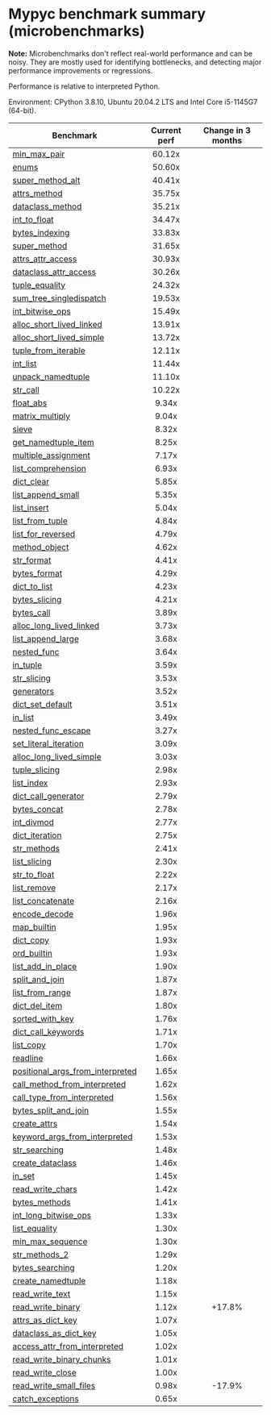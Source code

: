 # Mypyc benchmark summary (microbenchmarks)

**Note:** Microbenchmarks don't reflect real-world performance and can be noisy.
           They are mostly used for identifying bottlenecks, and detecting major performance
           improvements or regressions.

Performance is relative to interpreted Python.

Environment: CPython 3.8.10, Ubuntu 20.04.2 LTS and Intel Core i5-1145G7 (64-bit).

| Benchmark | Current perf | Change in 3 months |
| --- | :---: | :---: |
| [min_max_pair](benchmarks/min_max_pair.md) | 60.12x |  |
| [enums](benchmarks/enums.md) | 50.60x |  |
| [super_method_alt](benchmarks/super_method_alt.md) | 40.41x |  |
| [attrs_method](benchmarks/attrs_method.md) | 35.75x |  |
| [dataclass_method](benchmarks/dataclass_method.md) | 35.21x |  |
| [int_to_float](benchmarks/int_to_float.md) | 34.47x |  |
| [bytes_indexing](benchmarks/bytes_indexing.md) | 33.83x |  |
| [super_method](benchmarks/super_method.md) | 31.65x |  |
| [attrs_attr_access](benchmarks/attrs_attr_access.md) | 30.93x |  |
| [dataclass_attr_access](benchmarks/dataclass_attr_access.md) | 30.26x |  |
| [tuple_equality](benchmarks/tuple_equality.md) | 24.32x |  |
| [sum_tree_singledispatch](benchmarks/sum_tree_singledispatch.md) | 19.53x |  |
| [int_bitwise_ops](benchmarks/int_bitwise_ops.md) | 15.49x |  |
| [alloc_short_lived_linked](benchmarks/alloc_short_lived_linked.md) | 13.91x |  |
| [alloc_short_lived_simple](benchmarks/alloc_short_lived_simple.md) | 13.72x |  |
| [tuple_from_iterable](benchmarks/tuple_from_iterable.md) | 12.11x |  |
| [int_list](benchmarks/int_list.md) | 11.44x |  |
| [unpack_namedtuple](benchmarks/unpack_namedtuple.md) | 11.10x |  |
| [str_call](benchmarks/str_call.md) | 10.22x |  |
| [float_abs](benchmarks/float_abs.md) | 9.34x |  |
| [matrix_multiply](benchmarks/matrix_multiply.md) | 9.04x |  |
| [sieve](benchmarks/sieve.md) | 8.32x |  |
| [get_namedtuple_item](benchmarks/get_namedtuple_item.md) | 8.25x |  |
| [multiple_assignment](benchmarks/multiple_assignment.md) | 7.17x |  |
| [list_comprehension](benchmarks/list_comprehension.md) | 6.93x |  |
| [dict_clear](benchmarks/dict_clear.md) | 5.85x |  |
| [list_append_small](benchmarks/list_append_small.md) | 5.35x |  |
| [list_insert](benchmarks/list_insert.md) | 5.04x |  |
| [list_from_tuple](benchmarks/list_from_tuple.md) | 4.84x |  |
| [list_for_reversed](benchmarks/list_for_reversed.md) | 4.79x |  |
| [method_object](benchmarks/method_object.md) | 4.62x |  |
| [str_format](benchmarks/str_format.md) | 4.41x |  |
| [bytes_format](benchmarks/bytes_format.md) | 4.29x |  |
| [dict_to_list](benchmarks/dict_to_list.md) | 4.23x |  |
| [bytes_slicing](benchmarks/bytes_slicing.md) | 4.21x |  |
| [bytes_call](benchmarks/bytes_call.md) | 3.89x |  |
| [alloc_long_lived_linked](benchmarks/alloc_long_lived_linked.md) | 3.73x |  |
| [list_append_large](benchmarks/list_append_large.md) | 3.68x |  |
| [nested_func](benchmarks/nested_func.md) | 3.64x |  |
| [in_tuple](benchmarks/in_tuple.md) | 3.59x |  |
| [str_slicing](benchmarks/str_slicing.md) | 3.53x |  |
| [generators](benchmarks/generators.md) | 3.52x |  |
| [dict_set_default](benchmarks/dict_set_default.md) | 3.51x |  |
| [in_list](benchmarks/in_list.md) | 3.49x |  |
| [nested_func_escape](benchmarks/nested_func_escape.md) | 3.27x |  |
| [set_literal_iteration](benchmarks/set_literal_iteration.md) | 3.09x |  |
| [alloc_long_lived_simple](benchmarks/alloc_long_lived_simple.md) | 3.03x |  |
| [tuple_slicing](benchmarks/tuple_slicing.md) | 2.98x |  |
| [list_index](benchmarks/list_index.md) | 2.93x |  |
| [dict_call_generator](benchmarks/dict_call_generator.md) | 2.79x |  |
| [bytes_concat](benchmarks/bytes_concat.md) | 2.78x |  |
| [int_divmod](benchmarks/int_divmod.md) | 2.77x |  |
| [dict_iteration](benchmarks/dict_iteration.md) | 2.75x |  |
| [str_methods](benchmarks/str_methods.md) | 2.41x |  |
| [list_slicing](benchmarks/list_slicing.md) | 2.30x |  |
| [str_to_float](benchmarks/str_to_float.md) | 2.22x |  |
| [list_remove](benchmarks/list_remove.md) | 2.17x |  |
| [list_concatenate](benchmarks/list_concatenate.md) | 2.16x |  |
| [encode_decode](benchmarks/encode_decode.md) | 1.96x |  |
| [map_builtin](benchmarks/map_builtin.md) | 1.95x |  |
| [dict_copy](benchmarks/dict_copy.md) | 1.93x |  |
| [ord_builtin](benchmarks/ord_builtin.md) | 1.93x |  |
| [list_add_in_place](benchmarks/list_add_in_place.md) | 1.90x |  |
| [split_and_join](benchmarks/split_and_join.md) | 1.87x |  |
| [list_from_range](benchmarks/list_from_range.md) | 1.87x |  |
| [dict_del_item](benchmarks/dict_del_item.md) | 1.80x |  |
| [sorted_with_key](benchmarks/sorted_with_key.md) | 1.76x |  |
| [dict_call_keywords](benchmarks/dict_call_keywords.md) | 1.71x |  |
| [list_copy](benchmarks/list_copy.md) | 1.70x |  |
| [readline](benchmarks/readline.md) | 1.66x |  |
| [positional_args_from_interpreted](benchmarks/positional_args_from_interpreted.md) | 1.65x |  |
| [call_method_from_interpreted](benchmarks/call_method_from_interpreted.md) | 1.62x |  |
| [call_type_from_interpreted](benchmarks/call_type_from_interpreted.md) | 1.56x |  |
| [bytes_split_and_join](benchmarks/bytes_split_and_join.md) | 1.55x |  |
| [create_attrs](benchmarks/create_attrs.md) | 1.54x |  |
| [keyword_args_from_interpreted](benchmarks/keyword_args_from_interpreted.md) | 1.53x |  |
| [str_searching](benchmarks/str_searching.md) | 1.48x |  |
| [create_dataclass](benchmarks/create_dataclass.md) | 1.46x |  |
| [in_set](benchmarks/in_set.md) | 1.45x |  |
| [read_write_chars](benchmarks/read_write_chars.md) | 1.42x |  |
| [bytes_methods](benchmarks/bytes_methods.md) | 1.41x |  |
| [int_long_bitwise_ops](benchmarks/int_long_bitwise_ops.md) | 1.33x |  |
| [list_equality](benchmarks/list_equality.md) | 1.30x |  |
| [min_max_sequence](benchmarks/min_max_sequence.md) | 1.30x |  |
| [str_methods_2](benchmarks/str_methods_2.md) | 1.29x |  |
| [bytes_searching](benchmarks/bytes_searching.md) | 1.20x |  |
| [create_namedtuple](benchmarks/create_namedtuple.md) | 1.18x |  |
| [read_write_text](benchmarks/read_write_text.md) | 1.15x |  |
| [read_write_binary](benchmarks/read_write_binary.md) | 1.12x | +17.8% |
| [attrs_as_dict_key](benchmarks/attrs_as_dict_key.md) | 1.07x |  |
| [dataclass_as_dict_key](benchmarks/dataclass_as_dict_key.md) | 1.05x |  |
| [access_attr_from_interpreted](benchmarks/access_attr_from_interpreted.md) | 1.02x |  |
| [read_write_binary_chunks](benchmarks/read_write_binary_chunks.md) | 1.01x |  |
| [read_write_close](benchmarks/read_write_close.md) | 1.00x |  |
| [read_write_small_files](benchmarks/read_write_small_files.md) | 0.98x | -17.9% |
| [catch_exceptions](benchmarks/catch_exceptions.md) | 0.65x |  |

